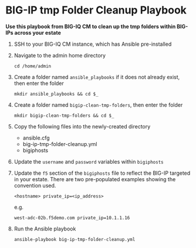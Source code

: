# BIG-IP tmp Folder Cleanup Playbook

**Use this playbook from BIG-IQ CM to clean up the tmp folders within BIG-IPs across your estate**

1. SSH to your BIG-IQ CM instance, which has Ansible pre-installed
2. Navigate to the admin home directory

    `cd /home/admin`
3. Create a folder named `ansible_playbooks` if it does not already exist, then enter the folder

    `mkdir ansible_playbooks && cd $_`
4. Create a folder named `bigip-clean-tmp-folders`, then enter the folder

    `mkdir bigip-clean-tmp-folders && cd $_`
5. Copy the following files into the newly-created directory

    - ansible.cfg
    - big-ip-tmp-folder-cleanup.yml
    - bigiphosts
6. Update the `username` and `password` variables within `bigiphosts`
7. Update the `f5` section of the `bigiphosts` file to reflect the BIG-IP targeted in your estate. There are two pre-populated examples showing the convention used.

    `<hostname> private_ip=<ip_address>`

    e.g.

    `west-adc-02b.f5demo.com private_ip=10.1.1.16`

7. Run the Ansible playbook

    `ansible-playbook big-ip-tmp-folder-cleanup.yml`